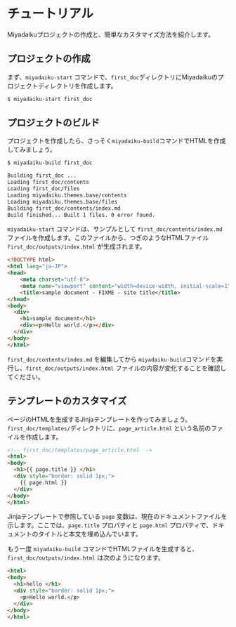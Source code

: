 # チュートリアル

Miyadaikuプロジェクトの作成と、簡単なカスタマイズ方法を紹介します。


## プロジェクトの作成

まず、`miyadaiku-start` コマンドで、`first_doc`ディレクトリにMiyadaikuのプロジェクトディレクトリを作成します。

```sh
$ miyadaiku-start first_doc
```

## プロジェクトのビルド

プロジェクトを作成したら、さっそく`miyadaiku-build`コマンドでHTMLを作成してみましょう。

```sh
$ miyadaiku-build first_doc

Building first_doc ...
Loading first_doc/contents
Loading first_doc/files
Loading miyadaiku.themes.base/contents
Loading miyadaiku.themes.base/files
Building first_doc/contents/index.md
Build finished... Built 1 files. 0 error found.
```

`miyadaiku-start` コマンドは、サンプルとして `first_doc/contents/index.md` ファイルを作成します。このファイルから、つぎのようなHTMLファイル `first_doc/outputs/index.html` が生成されます。


```html
<!DOCTYPE html>
<html lang="ja-JP">
<head>
    <meta charset="utf-8">
    <meta name="viewport" content="width=device-width, initial-scale=1">
    <title>sample document - FIXME - site title</title>
</head>
<body>
  <div>
    <h1>sample document</h1>
    <div><p>Hello world.</p></div>
  </div>
</body>
</html>
```


`first_doc/contents/index.md` を編集してから `miyadaiku-build`コマンドを実行し、`first_doc/outputs/index.html` ファイルの内容が変化することを確認してください。


## テンプレートのカスタマイズ

ページのHTMLを生成するJinjaテンプレートを作ってみましょう。`first_doc/templates/`ディレクトリに、`page_article.html` という名前のファイルを作成します。

```html
<!-- first_doc/templates/page_article.html -->
<html>
<body>
  <h1>{{ page.title }} </h1>
  <div style="border: solid 1px;">
    {{ page.html }}
  </div>
</body>
</html>
```

Jinjaテンプレートで参照している `page` 変数は、現在のドキュメントファイルを示します。ここでは、`page.title` プロパティと `page.html` プロパティで、ドキュメントのタイトルと本文を埋め込んでいます。



もう一度 `miyadaiku-build` コマンドでHTMLファイルを生成すると、`first_doc/outputs/index.html` は次のようになります。


```html
<html>
<body>
  <h1>hello </h1>
  <div style="border: solid 1px;">
    <p>Hello world.</p>
  </div>
</body>
</html>
```
